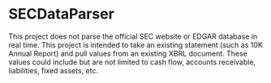# SECDataParser

This project does not parse the official SEC website or EDGAR database in real time. This project is intended to take an existing statement (such as 10K Annual Report) and pull values from an existing XBRL document. These values could include but are not limited to cash flow, accounts receivable, liabilities, fixed assets, etc. 
